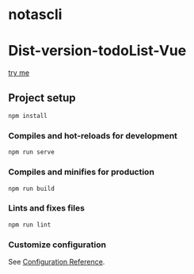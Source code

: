 # notascli

# Dist-version-todoList-Vue
[try me]( https://bmacm9.github.io/Dist-version-todoList-Vue/.)


## Project setup
```
npm install
```

### Compiles and hot-reloads for development
```
npm run serve
```

### Compiles and minifies for production
```
npm run build
```

### Lints and fixes files
```
npm run lint
```

### Customize configuration
See [Configuration Reference](https://cli.vuejs.org/config/).
